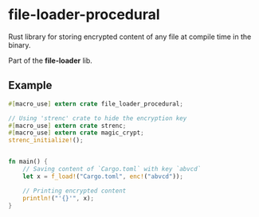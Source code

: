 # file-loader-procedural

Rust library for storing encrypted content of any file at compile time in the binary.

Part of the **file-loader** lib.

## Example
```Rust
#[macro_use] extern crate file_loader_procedural;

// Using 'strenc' crate to hide the encryption key
#[macro_use] extern crate strenc;
#[macro_use] extern crate magic_crypt;
strenc_initialize!();


fn main() {
    // Saving content of `Cargo.toml` with key `abvcd`
    let x = f_load!("Cargo.toml", enc!("abvcd"));

    // Printing encrypted content
    println!("'{}'", x);
}
```
